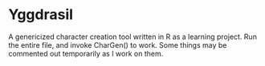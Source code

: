 # Yggdrasil
A genericized character creation tool written in R as a learning project.
Run the entire file, and invoke CharGen() to work. Some things may be commented out temporarily as I work on them.
